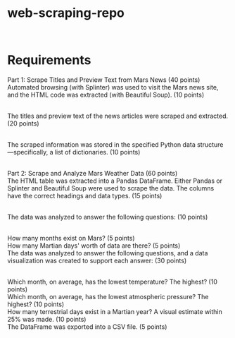 # web-scraping-repo<br><br>

# Requirements<br>
Part 1: Scrape Titles and Preview Text from Mars News (40 points)<br>
Automated browsing (with Splinter) was used to visit the Mars news site, and the HTML code was extracted (with Beautiful Soup). (10 points)<br><br>

The titles and preview text of the news articles were scraped and extracted. (20 points)<br><br>

The scraped information was stored in the specified Python data structure—specifically, a list of dictionaries. (10 points)<br><br>

Part 2: Scrape and Analyze Mars Weather Data (60 points)<br>
The HTML table was extracted into a Pandas DataFrame. Either Pandas or Splinter and Beautiful Soup were used to scrape the data. The columns have the correct headings and data types. (15 points)<br><br>

The data was analyzed to answer the following questions: (10 points)<br><br>

How many months exist on Mars? (5 points)<br>
How many Martian days' worth of data are there? (5 points)<br>
The data was analyzed to answer the following questions, and a data visualization was created to support each answer: (30 points)<br><br>

Which month, on average, has the lowest temperature? The highest? (10 points)<br>
Which month, on average, has the lowest atmospheric pressure? The highest? (10 points)<br>
How many terrestrial days exist in a Martian year? A visual estimate within 25% was made. (10 points)<br>
The DataFrame was exported into a CSV file. (5 points)